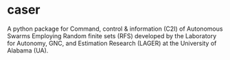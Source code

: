 # caser
A python package for Command, control &amp; information (C2I) of Autonomous Swarms Employing Random finite sets (RFS) developed by the Laboratory for Autonomy, GNC, and Estimation Research (LAGER) at the University of Alabama (UA).
